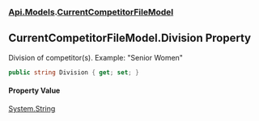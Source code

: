 ### [Api.Models](Api_Models.md 'Api.Models').[CurrentCompetitorFileModel](Api_Models_CurrentCompetitorFileModel.md 'Api.Models.CurrentCompetitorFileModel')
## CurrentCompetitorFileModel.Division Property
Division of competitor(s). Example: "Senior Women"  
```csharp
public string Division { get; set; }
```
#### Property Value
[System.String](https://docs.microsoft.com/en-us/dotnet/api/System.String 'System.String')
